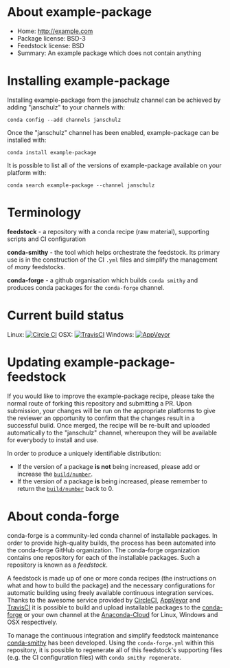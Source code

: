 
About example-package
=====================

* Home: http://example.com
* Package license: BSD-3
* Feedstock license: BSD
* Summary: An example package which does not contain anything


Installing example-package
==========================

Installing example-package from the janschulz channel can be achieved by adding
"janschulz" to your channels with:

```
conda config --add channels janschulz
```

Once the "janschulz" channel has been enabled, example-package can be installed with:

```
conda install example-package
```

It is possible to list all of the versions of example-package available on your platform with:

```
conda search example-package --channel janschulz
```

Terminology
===========

**feedstock** - a repository with a conda recipe (raw material), supporting scripts and
                CI configuration

**conda-smithy** - the tool which helps orchestrate the feedstock.
                   Its primary use is in the construction of the CI ``.yml`` files
                   and simplify the management of *many* feedstocks.

**conda-forge** - a github organisation which builds `conda smithy` and produces conda packages
                  for the `conda-forge` channel.

Current build status
====================
Linux: [![Circle CI](https://circleci.com/gh/JanSchulz/example-package-feedstock.svg?style=svg)](https://circleci.com/gh/JanSchulz/example-package-feedstock)
OSX: [![TravisCI](https://travis-ci.org/JanSchulz/example-package-feedstock.svg?branch=master)](https://travis-ci.org/JanSchulz/example-package-feedstock)
Windows: [![AppVeyor](https://ci.appveyor.com/api/projects/status/github/JanSchulz/example-package-feedstock?svg=True)](https://ci.appveyor.com/project/JanSchulz/example-package-feedstock/branch/master)

Updating example-package-feedstock
==================================

If you would like to improve the example-package recipe, please take the normal
route of forking this repository and submitting a PR. Upon submission, your changes will
be run on the appropriate platforms to give the reviewer an opportunity to confirm that the
changes result in a successful build. Once merged, the recipe will be re-built and uploaded
automatically to the "janschulz" channel, whereupon they will be available for everybody to
install and use.

In order to produce a uniquely identifiable distribution:
 * If the version of a package **is not** being increased, please add or increase
   the [``build/number``](http://conda.pydata.org/docs/building/meta-yaml.html#build-number-and-string).
 * If the version of a package **is** being increased, please remember to return
   the [``build/number``](http://conda.pydata.org/docs/building/meta-yaml.html#build-number-and-string)
   back to 0.


About conda-forge
=================

conda-forge is a community-led conda channel of installable packages.
In order to provide high-quality builds, the process has been automated into the
conda-forge GitHub organization. The conda-forge organization contains one repository
for each of the installable packages. Such a repository is known as a *feedstock*.

A feedstock is made up of one or more conda recipes (the instructions on what and how to build
the package) and the necessary configurations for automatic building using freely
available continuous integration services. Thanks to the awesome service provided by
[CircleCI](https://circleci.com/), [AppVeyor](http://www.appveyor.com/)
and [TravisCI](https://travis-ci.org/) it is possible to build and upload installable
packages to the [conda-forge](https://anaconda.org/conda-forge) or your own channel at the
[Anaconda-Cloud](http://docs.anaconda.org/) for Linux, Windows and OSX
respectively.

To manage the continuous integration and simplify feedstock maintenance
[conda-smithy](http://github.com/conda-forge/conda-smithy) has been developed.
Using the ``conda-forge.yml`` within this repository, it is possible to regenerate all of
this feedstock's supporting files (e.g. the CI configuration files) with ``conda smithy regenerate``.